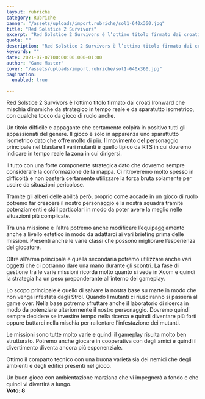 ```yaml
---
layout: rubriche
category: Rubriche
banner: "/assets/uploads/import.rubriche/sol1-640x360.jpg"
title: "Red Solstice 2 Survivors"
excerpt: "Red Solstice 2 Survivors è l’ottimo titolo firmato dai croati Ironward che mischia dinamiche da strategico in tempo reale e da sparatutto isometrico, con qualche tocco da gioco di ruolo anche. Un titolo difficile e appagante che certamente colpirà in positivo tutti gli appassionati del genere. Il gioco è solo in apparenza uno sparattutto isometrico [&hellip"
quote: ""
description: "Red Solstice 2 Survivors è l’ottimo titolo firmato dai croati Ironward che mischia dinamiche da strategico in tempo reale e da sparatutto isometrico, con qualche tocco da gioco di ruolo anche. Un titolo difficile e appagante che certamente colpirà in positivo tutti gli appassionati del genere. Il gioco è solo in apparenza uno sparattutto isometrico [&hellip"
keywords: ""
date: 2021-07-07T00:00:00.000+01:00
author: "Game Master"
cover: "/assets/uploads/import.rubriche/sol1-640x360.jpg"
pagination:
  enabled: true

---
```


Red Solstice 2 Survivors è l’ottimo titolo firmato dai croati Ironward che mischia dinamiche da strategico in tempo reale e da sparatutto isometrico, con qualche tocco da gioco di ruolo anche.

Un titolo difficile e appagante che certamente colpirà in positivo tutti gli appassionati del genere. Il gioco è solo in apparenza uno sparattutto isometrico dato che offre molto di più. Il movimento del personaggio principale nel blastare I vari mutanti è quello tipico da RTS in cui dovremo indicare in tempo reale la zona in cui dirigersi.

Il tutto con una forte componente strategica dato che dovremo sempre considerare la conformazione della mappa. Ci ritroveremo molto spesso in difficoltà e non basterà certamente utilizzare la forza bruta solamente per uscire da situazioni pericolose.

Tramite gli alberi delle abilità però, proprio come accade in un gioco di ruolo potremo far crescere il nostro personaggio e la nostra squadra tramite potenziamenti e skill particolari in modo da poter avere la meglio nelle situazioni più complicate.

Tra una missione e l’altra potremo anche modificare l’equipaggiamento anche a livello estetico in modo da adattarci ai vari briefing prima delle missioni. Presenti anche le varie classi che possono migliorare l’esperienza del giocatore.

Oltre all’arma principale e quella secondaria potremo utilizzare anche vari oggetti che ci potranno dare una mano durante gli scontri. La fase di gestione tra le varie missioni ricorda molto quanto si vede in Xcom e quindi la strategia ha un peso preponderante all’interno del gameplay.

Lo scopo principale è quello di salvare la nostra base su marte in modo che non venga infestata dagli Strol. Quando I mutanti ci riusciranno si passerà al game over. Nella base potremo sfruttare anche il laboratorio di ricerca in modo da potenziare ulteriormente il nostro personaggio. Dovremo quindi sempre decidere se investire tempo nella ricerca e quindi diventare più forti oppure buttarci nella mischia per rallentare l’infestazione dei mutanti.

Le missioni sono tutte molto varie e quindi il gameplay risulta molto ben strutturato. Potremo anche giocare in cooperativa con degli amici e quindi il divertimento diventa ancora più esponenziale.

Ottimo il comparto tecnico con una buona varietà sia dei nemici che degli ambienti e degli edifici presenti nel gioco.

Un buon gioco con ambientazione marziana che vi impegnerà a fondo e che quindi vi divertirà a lungo.  
**Voto: 8**